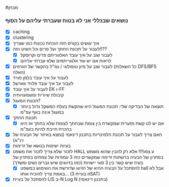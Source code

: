 #מבחן 




### נושאים שבכללי אני לא בטוח שעברתי עליהם על הסוף
- [x] caching
- [x] clustering
- [x] איך עושים בקורס הזה הוכחת נכונות כמו שצריך
- [x] לעבור על תכונת החתך ועל פרים וכל השיט הזה!!??
	- [x] לעבור שוב על איך עובד האלגוריתם פרים וקרוסקל
	- [x] לראות אם יש עוד אלגוריתמים שלא עברתי עליהם
- [x] לעבור שוב על מיון טופולוגי / גמ"ל בהקשר של הגרפים (כל השאלות DFS/BFS האלה)
- [x] לעבור על איך עובד בלמן פורד
- [x] לעבור על איך עובד פלויד ווארשל
- [x] לעבור על איך עובד EK ו-FF
- [x] קיבולת שיורית ומשמעויותיה
- [x]  תכונת המעגל?
	- [x] תוצאה של הבדיקה שלי: תכונת המעגל היא שהקשת בעלת המשקל גדול ביותר במעגל אינה באף עפ"מ
- [x] תכונת החתך
	- [x] אם יש לנו קשת מזערית שמקשרת בין צומת שבחתך לצומת שלא בחתך אז היא בהכרח חייבת להיות בעפ"מ
- [x] האם צריך לעבור על תכונת הלמינריות בתכנון דינאמי (נמצא באיזור של הבעיה של רנ"א)
- [x] בעיות ישימות בנושא של זרימות
- [x] לזכור שלא צריך לזכור את משפט HALL ע  צמו!!!! אלא רק להבין שהוא משמש בפתרון של הבעיה ברשתות זרימה שמקשרים כזה 3 עמודות של צמתים בפתרון של בעיה שיש קשר בין 3 סוגי יישויות (כמו בזיווגים שיש גברים נשים ומשדך)
	- [x]  להסתכל על הבעיה ההיא של הזיווג שדורשת את השימוש במשפט hall אבל לא באמת צריך להוכיח אותו... (זו בעיית 3SAT)
- [x] להסתכל על בעיית LIS ב-N Log N (בתכנון דינאמי)